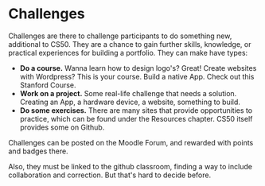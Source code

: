 # Challenges

Challenges are there to challenge participants to do something new, additional to CS50. They are a chance to gain further skills, knowledge, or practical experiences for building a portfolio. They can make have types:

* **Do a course.** Wanna learn how to design logo's? Great! Create websites with Wordpress? This is your course. Build a native App. Check out this Stanford Course. 
* **Work on a project.** Some real-life challenge that needs a solution. Creating an App, a hardware device, a website, something to build.
* **Do some exercises.** There are many sites that provide opportunities to practice, which can be found under the Resources chapter. CS50 itself provides some on Github. 

Challenges can be posted on the Moodle Forum, and rewarded with points and badges there. 

Also, they must be linked to the github classroom, finding a way to include collaboration and correction. But that's hard to decide before. 